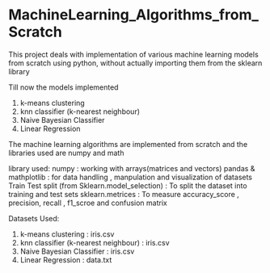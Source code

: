 # MachineLearning_Algorithms_from_Scratch
This project deals with implementation of various machine learning models from scratch using python, without actually importing them from the sklearn library

Till now the models implemented
1. k-means clustering
2. knn classifier (k-nearest neighbour)
3. Naive Bayesian Classifier
4. Linear Regression

The machine learning algorithms are implemented from scratch and the libraries used are numpy and math

library used:
numpy : working with arrays(matrices and vectors)
pandas & mathplotlib : for data handling , manpulation and visualization of datasets
Train Test split (from Sklearn.model_selection) : To split the dataset into training and test sets
sklearn.metrices : To measure accuracy_score , precision, recall , f1_scroe and confusion matrix

Datasets Used:
1. k-means clustering : iris.csv
2. knn classifier (k-nearest neighbour) : iris.csv
3. Naive Bayesian Classifier : iris.csv
4. Linear Regression : data.txt
